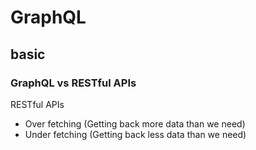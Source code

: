 # GraphQL


## basic

### GraphQL vs RESTful APIs

RESTful APIs
- Over fetching (Getting back more data than we need)
- Under fetching (Getting back less data than we need)